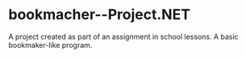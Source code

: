 # bookmacher--Project.NET
A project created as part of an assignment in school lessons. A basic bookmaker-like program.

